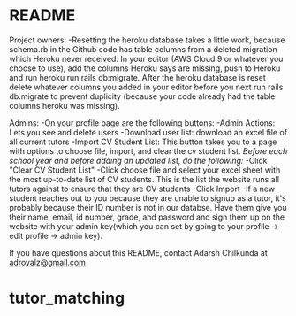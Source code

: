 # README
Project owners:
-Resetting the heroku database takes a little work, because schema.rb in the Github code has table columns from a deleted migration which Heroku never received. In your editor (AWS Cloud 9 or whatever you choose to use), add the columns Heroku says are missing, push to Heroku and run heroku run rails db:migrate. After the heroku database is reset delete whatever columns you added in your editor before you next run rails db:migrate to prevent duplicity (because your code already had the table columns heroku was missing).

Admins:
-On your profile page are the following buttons:
  -Admin Actions: Lets you see and delete users
  -Download user list: download an excel file of all current tutors
  -Import CV Student List: This button takes you to a page with options to choose file, import, and clear the cv student list. *Before        each school year and before adding an updated list, do the following:*
      -Click "Clear CV Student List"
      -Click choose file and select your excel sheet with the most up-to-date list of CV students. This is the list the website runs all          tutors against to ensure that they are CV students
      -Click Import
-If a new student reaches out to you because they are unable to signup as a tutor, it's probably because their ID number is not in our databse. Have them give you their name, email, id number, grade, and password and sign them up on the website with your admin key(which you can set by going to your profile -> edit profile -> admin key).

If you have questions about this README, contact Adarsh Chilkunda at adroyalz@gmail.com
# tutor_matching
